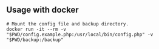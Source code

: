 Usage with docker
-----------------

```
# Mount the config file and backup directory.
docker run -it --rm -v "$PWD/config.example.php:/usr/local/bin/config.php" -v "$PWD/backup:/backup"
```
